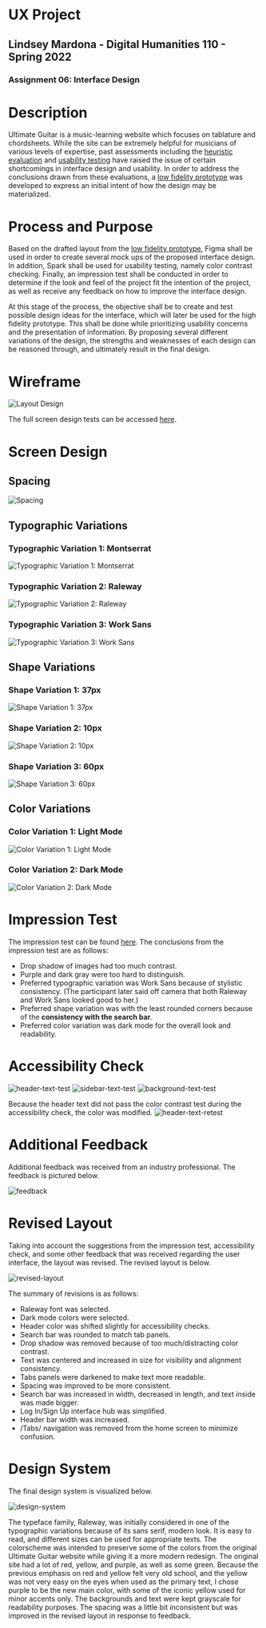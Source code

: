 # UX Project
## Lindsey Mardona - Digital Humanities 110 - Spring 2022
### Assignment 06: Interface Design

# Description #
Ultimate Guitar is a music-learning website which focuses on tablature and chordsheets. While the site can be extremely helpful for musicians of various levels of expertise, past assessments including the [heuristic evaluation](https://github.com/lindseymardona/22s-dh110/blob/main/week-01/heuristic-evaluation.md) and [usability testing](https://github.com/lindseymardona/22s-dh110/blob/main/week-02/usability-testing.md) have raised the issue of certain shortcomings in interface design and usability. In order to address the conclusions drawn from these evaluations, a [low fidelity prototype](https://github.com/lindseymardona/22s-dh110/blob/main/week-05/lowfidelityprototype.md) was developed to express an initial intent of how the design may be materialized.

# Process and Purpose #
Based on the drafted layout from the [low fidelity prototype](https://github.com/lindseymardona/22s-dh110/blob/main/week-05/lowfidelityprototype.md), Figma shall be used in order to create several mock ups of the proposed interface design. In addition, Spark shall be used for usability testing, namely color contrast checking. Finally, an impression test shall be conducted in order to determine if the look and feel of the project fit the intention of the project, as well as receive any feedback on how to improve the interface design.

At this stage of the process, the objective shall be to create and test possible design ideas for the interface, which will later be used for the high fidelity prototype. This shall be done while prioritizing usability concerns and the presentation of information. By proposing several different variations of the design, the strengths and weaknesses of each design can be reasoned through, and ultimately result in the final design.


# Wireframe #
![Layout Design](/week-06/layout-design.png)

The full screen design tests can be accessed [here](https://www.figma.com/file/4UFE4J6DPuM7hFXYf34K00/DH110---As6?node-id=2%3A13).

# Screen Design #
## Spacing ##
![Spacing](/week-06/spacing.png)

## Typographic Variations ##

### Typographic Variation 1: Montserrat ###
![Typographic Variation 1: Montserrat](/week-06/typographic-variant-1-montserrat.png)

### Typographic Variation 2: Raleway ###
![Typographic Variation 2: Raleway](/week-06/typographic-variant-2-raleway.png)

### Typographic Variation 3: Work Sans ###
![Typographic Variation 3: Work Sans](/week-06/typographic-variant-3-work-sans.png)

## Shape Variations ##

### Shape Variation 1: 37px ###
![Shape Variation 1: 37px](/week-06/shape-variant-1-37.png)

### Shape Variation 2: 10px ###
![Shape Variation 2: 10px](/week-06/shape-variant-2-10.png)

### Shape Variation 3: 60px ###
![Shape Variation 3: 60px](/week-06/shape-variant-3-60.png)


## Color Variations ##

### Color Variation 1: Light Mode ###
![Color Variation 1: Light Mode](/week-06/color-variant-1-light.png)

### Color Variation 2: Dark Mode ###
![Color Variation 2: Dark Mode](/week-06/color-variant-2-dark.png)

# Impression Test #
The impression test can be found [here](https://youtu.be/s8qyd5lGtUw).
The conclusions from the impression test are as follows: 

- Drop shadow of images had too much contrast.
- Purple and dark gray were too hard to distinguish.
- Preferred typographic variation was Work Sans because of stylistic consistency. (The participant later said off camera that both Raleway and Work Sans looked good to her.) 
- Preferred shape variation was with the least rounded corners because of the **consistency with the search bar**.
- Preferred color variation was dark mode for the overall look and readability.

# Accessibility Check #
![header-text-test](/week-06/header-text-test.png)
![sidebar-text-test](/week-06/sidebar-text-test.png)
![background-text-test](/week-06/background-text-test.png)

Because the header text did not pass the color contrast test during the accessibility check, the color was modified.
![header-text-retest](/week-06/header-text-retest.png)

# Additional Feedback #
Additional feedback was received from an industry professional. The feedback is pictured below.

![feedback](/week-06/feedback.png)

# Revised Layout #
Taking into account the suggestions from the impression test, accessibility check, and some other feedback that was received regarding the user interface, the layout was revised. The revised layout is below.

![revised-layout](/week-06/revised-layout.png)

The summary of revisions is as follows: 

- Raleway font was selected.
- Dark mode colors were selected.
- Header color was shifted slightly for accessibility checks.
- Search bar was rounded to match tab panels.
- Drop shadow was removed because of too much/distracting color contrast.
- Text was centered and increased in size for visibility and alignment consistency.
- Tabs panels were darkened to make text more readable.
- Spacing was improved to be more consistent.
- Search bar was increased in width, decreased in length, and text inside was made bigger.
- Log In/Sign Up interface hub was simplified.
- Header bar width was increased.
- /Tabs/ navigation was removed from the home screen to minimize confusion.

# Design System #
The final design system is visualized below.

![design-system](design-system.png)

The typeface family, Raleway, was initially considered in one of the typographic variations because of its sans serif, modern look. It is easy to read, and different sizes can be used for appropriate texts.
The colorscheme was intended to preserve some of the colors from the original Ultimate Guitar website while giving it a more modern redesign. The original site had a lot of red, yellow, and purple, as well as some green. Because the previous emphasis on red and yellow felt very old school, and the yellow was not very easy on the eyes when used as the primary text, I chose purple to be the new main color, with some of the iconic yellow used for minor accents only. The backgrounds and text were kept grayscale for readability purposes. 
The spacing was a little bit inconsistent but was improved in the revised layout in response to feedback.

